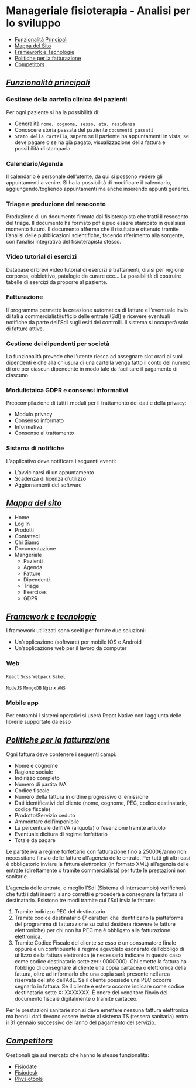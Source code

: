 # Manageriale fisioterapia - Analisi per lo sviluppo

- [Funzionalità Principali](#funzionalità-principali)
- [Mappa del Sito](#mappa-del-sito)
- [Framework e Tecnologie](#framework-e-tecnologie)
- [Politiche per la fatturazione](#politiche-per-la-fatturazione)
- [Competitors](#competitors)

## <u>*Funzionalità principali*</u>

### **Gestione della cartella clinica dei pazienti**

Per ogni paziente si ha la possibilità di:

- Generalità `nome, cognome, sesso, età, residenza`
- Conoscere storia passata del paziente `documenti passati`
- `Stato della cartella`, sapere se il paziente ha appuntamenti in vista, se deve pagare o se ha già pagato, visualizzazione della fattura e possibilità di stamparla

### **Calendario/Agenda**

Il calendario è personale dell’utente, da qui si possono vedere gli appuntamenti a venire.
Si ha la possibilità di modificare il calendario, aggiungendo/togliendo appuntamenti ma anche inserendo appunti generici.

### **Triage e produzione del resoconto**

Produzione di un documento firmato dal fisioterapista che tratti il resoconto del triage.
Il documento ha formato pdf e può essere stampato in qualsiasi momento futuro.
Il documento afferma che il risultato è ottenuto tramite l’analisi delle pubblicazioni scientifiche, facendo riferimento alla sorgente, con l’analisi integrativa del fisioterapista stesso.

### **Video tutorial di esercizi**

Database di brevi video tutorial di esercizi e trattamenti, divisi per regione corporea, obbiettivo, patalogie da curare ecc...
La possibilità di costruire tabelle di esercizi da proporre al paziente.

### **Fatturazione**

Il programma permette la creazione automatica di fatture e l’eventuale invio di tali a commercialisti/ufficio delle entrate (SdI) e ricevere eventuali notifiche da parte dell’SdI sugli esiti dei controlli.
Il sistema si occuperà solo di fatture attive.

### **Gestione dei dipendenti per società**

La funzionalità prevede che l'utente riesca ad assegnare slot orari ai suoi dipendenti e che alla chiusura di una cartella venga fatto il conto del numero di
ore per ciascun dipendente in modo tale da facilitare il pagamento di ciascuno

### **Modulistaica GDPR e consensi informativi**

Preocompilazione di tutti i moduli per il trattamento dei dati e della privacy:

- Modulo privacy
- Consenso informato
- Informativa
- Consenso al trattamento

### **Sistema di notifiche**

L’applicativo deve notificare i seguenti eventi:

- L’avvicinarsi di un appuntamento
- Scadenza di licenza d’utilizzo
- Aggiornamenti del software

## <u>*Mappa del sito*</u>

- Home
- Log In
- Prodotti
- Contattaci
- Chi Siamo
- Documentazione
- Mangeriale
  - Pazienti
  - Agenda
  - Fatture
  - Dipendenti
  - Triage
  - Exercises
  - GDPR


## <u>*Framework e tecnologie*</u>

I framework utilizzati sono scelti per fornire due soluzioni:

- Un’applicazione (software) per mobile IOS e Android
- Un’applicazione web per il lavoro da computer

### **Web**


`React` `Scss` `Webpack` `Babel`

`NodeJS` `MongoDB` `Nginx` `AWS`

### **Mobile app**

Per entrambi I sistemi operativi si userà React Native con l’aggiunta delle librerie supportate da esso

## <u>*Politiche per la fatturazione*</u>

Ogni fattura deve contenere i seguenti campi:

- Nome e cognome
- Ragione sociale
- Indirizzo completo
- Numero di partita IVA
- Codice fiscale
- Numero della fattura in ordine progressivo di emissione
- Dati identificativi del cliente (nome, cognome, PEC, codice destinatario, codice fiscale)
- Prodotto/Servizio ceduto
- Ammontare dell’imponibile
- La percentuale dell’IVA (aliquota) o l’esenzione tramite articolo
- Eventuale dicitura di regime forfettario
- Totale da pagare

Le partite iva a regime forfettario con fatturazione fino a 25000€/anno non necessitano l’invio delle fatture all’agenzia delle entrate.
Per tutti gli altri casi è obbligatorio inviare la fattura elettronica (in formato XML) all’agenzia delle entrate (direttamente o tramite commercialista) per tutte le prestazioni non sanitarie.

L’agenzia delle entrate, o meglio l’SdI (Sistema di Interscambio) verificherà che tutti i dati inseriti siano corretti e procederà a consegnare la fattura al destinatario.
Esistono tre modi tramite cui l’SdI invia le fatture:

1. Tramite indirizzo PEC del destinatario.
2. Tramite codice destinatario (7 caratteri che identificano la piattaforma del programma di fatturazione su cui si desidera ricevere le fatture elettroniche) per chi non ha PEC ma è obbligato alla fatturazione elettronica.
3. Tramite Codice Fiscale del cliente se esso è un consumatore finale oppure è un contribuente a regime agevolato esonerato dall’obbligo di utilizzo della fattura elettronica (è necessario indicare in questo caso come codice destinatario sette zeri: 0000000). Chi emette la fattura ha l’obbligo di consegnare al cliente una copia cartacea o elettronica della fattura, oltre ad informarlo che una copia sarà presente nell’area riservata del sito dell’AdE. Se il cliente possiede una PEC occorre segnarlo in fattura. Se il cliente è estero occorre indicare come codice destinatario sette X: XXXXXXX. È onere del venditore l’invio del documento fiscale digitalmente o tramite cartaceo.

Per le prestazioni sanitarie non si deve emettere nessuna fattura elettronica ma bensì i dati devono essere inviate al sistema TS (tessera sanitaria) entro il 31 gennaio successivo dell’anno del pagamento del servizio.

## <u>*Competitors*</u>

Gestionali già sul mercato che hanno le stesse funzionalità:

- [Fisiodate](https://www.fisiodate.com/web/)
- [Fisiodesk](https://fisioterapistafacile.it/)
- [Physiotools](https://www.physiotools.com/)
